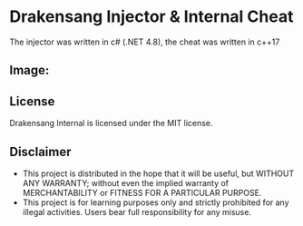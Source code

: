 # Drakensang Injector & Internal Cheat

The injector was written in c# (.NET 4.8), the cheat was written in c++17

## Image:

## License
Drakensang Internal is licensed under the MIT license.

## Disclaimer
- This project is distributed in the hope that it will be useful, but WITHOUT ANY WARRANTY; without even the implied warranty of MERCHANTABILITY or FITNESS FOR A PARTICULAR PURPOSE.
- This project is for learning purposes only and strictly prohibited for any illegal activities. Users bear full responsibility for any misuse.
